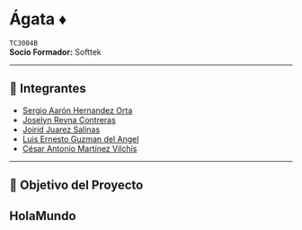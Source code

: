 # Ágata ♦️ 
`TC3004B`  
**Socio Formador:** Softtek  

---

## 👥 Integrantes  
- [Sergio Aarón Hernandez Orta](https://github.com/DarkFireM9)  
- [Joselyn Reyna Contreras](https://github.com/Jossrec)  
- [Joirid Juarez Salinas](https://github.com/Joirid)  
- [Luis Ernesto Guzman del Angel](https://github.com/LEDGAngel)
- [César Antonio Martínez Vilchís]([https://github.com/V1lch1s](https://github.com/A01236306))  

---

## 🎯 Objetivo del Proyecto

HolaMundo
---

